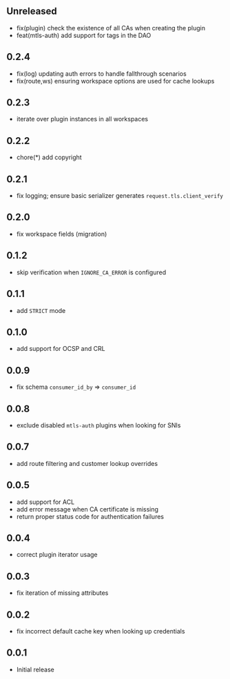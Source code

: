 ## Unreleased

- fix(plugin) check the existence of all CAs when creating the plugin
- feat(mtls-auth) add support for tags in the DAO

## 0.2.4

- fix(log) updating auth errors to handle fallthrough scenarios
- fix(route,ws) ensuring workspace options are used for cache lookups

## 0.2.3

- iterate over plugin instances in all workspaces

## 0.2.2

- chore(*) add copyright

## 0.2.1

- fix logging; ensure basic serializer generates `request.tls.client_verify`

## 0.2.0

- fix workspace fields (migration)

## 0.1.2

- skip verification when `IGNORE_CA_ERROR` is configured

## 0.1.1

- add `STRICT` mode

## 0.1.0

- add support for OCSP and CRL

## 0.0.9

- fix schema `consumer_id_by` => `consumer_id`

## 0.0.8

- exclude disabled `mtls-auth` plugins when looking for SNIs

## 0.0.7

- add route filtering and customer lookup overrides

## 0.0.5

- add support for ACL
- add error message when CA certificate is missing
- return proper status code for authentication failures

## 0.0.4

- correct plugin iterator usage

## 0.0.3

- fix iteration of missing attributes

## 0.0.2

- fix incorrect default cache key when looking up credentials

## 0.0.1

- Initial release
